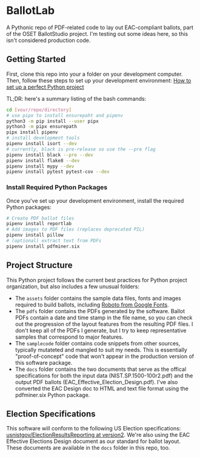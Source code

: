# BallotLab

A Pythonic repo of PDF-related code to lay out EAC-compliant ballots, part of the OSET BallotStudio project. I'm testing out some ideas here, so this isn't considered production code.

## Getting Started

First, clone this repo into your a folder on your development computer. Then, follow these steps to set up your development environment: [How to set up a perfect Python project](https://sourcery.ai/blog/python-best-practices/)

TL;DR: here's a summary listing of the bash commands:

```bash
cd [vour/repo/directory]
# use pipx to install ensurepaht and pipenv
python3 -m pip install --user pipx
python3 -m pipx ensurepath
pipx install pipenv
# install development tools
pipenv install isort --dev
# currently, black is pre-release so use the --pre flag
pipenv install black --pre --dev  
pipenv install flake8 --dev
pipenv install mypy --dev
pipenv install pytest pytest-cov --dev
```

### Install Required Python Packages

Once you've set up your development environment, install the required Python packages:

```bash
# Create PDF ballot files
pipenv install reportlab
# Add images to PDF files (replaces deprecated PIL)
pipenv install pillow
# (optional) extract text from PDFs
pipenv install pdfminer.six
```

## Project Structure

This Python project follows the current best practices for Python project organization, but also includes a few unusual folders:

* The `assets` folder contains the sample data files, fonts and images required to build ballots, including [Roboto from Google Fonts](https://fonts.google.com/specimen/Roboto).
* The `pdfs` folder contains the PDFs generated by the software. Ballot PDFs contain a date and time stamp in the file name, so you can check out the progression of the layout features from the resulting PDF files. I don't keep all of the PDFs I generate, but I try to keep representative samples that correspond to major features.
* The `samplecode` folder contains code snippets from other sources, typically mutateted and mangled to suit my needs. This is essentially "proof-of-concept" code that won't appear in the production version of this software package.
* The `docs` folder contains the two documents that serve as the offical specifications for both the input data (NIST.SP.1500-100r2.pdf) and the output PDF ballots (EAC_Effective_Election_Design.pdf). I've also converted the EAC Design doc to HTML and text file format using the pdfminer.six Python package.

## Election Specifications

This software will conform to the following US Election specifications: [usnistgov/ElectionResultsReporting at version2](https://github.com/usnistgov/ElectionResultsReporting/tree/version2). We're also using the EAC Effective Elections Design document as our standard for ballot layout. These documents are available in the `docs` folder in this repo, too.
